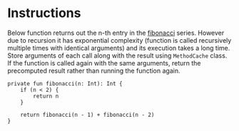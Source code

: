 # Instructions
Below function returns out the n-th entry in the [fibonacci](https://en.wikipedia.org/wiki/Fibonacci_number)  series. However due to
recursion it has exponential complexity (function is called recursively multiple times with identical arguments) and its execution takes
a long time. Store arguments of each call along with the result using `MethodCache` class. If the function is called again with the same
arguments, return the precomputed result rather than running the function again.

```
private fun fibonacci(n: Int): Int {
    if (n < 2) {
        return n
    }

    return fibonacci(n - 1) + fibonacci(n - 2)
}
```
